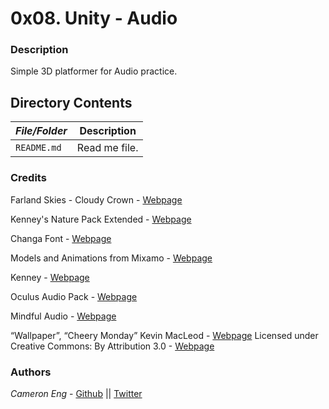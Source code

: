 # 0x08. Unity - Audio
### Description
Simple 3D platformer for Audio practice.

## Directory Contents

|   ***File/Folder***    |  **Description**                       |
|---------------|---------------------------------------|
| `README.md` |  Read me file. |

### Credits
Farland Skies - Cloudy Crown - [Webpage](https://assetstore.unity.com/packages/2d/textures-materials/sky/farland-skies-cloudy-crown-60004)

Kenney's Nature Pack Extended - [Webpage](https://kenney.nl/assets/nature-pack-extended)

Changa Font - [Webpage](https://fonts.google.com/specimen/Changa)

Models and Animations from Mixamo - [Webpage](https://www.mixamo.com)

Kenney - [Webpage](https://kenney.nl/)

Oculus Audio Pack - [Webpage](https://developer.oculus.com/downloads/package/oculus-audio-pack-1/)

Mindful Audio - [Webpage](https://mindful-audio.com/)

“Wallpaper”, “Cheery Monday” Kevin MacLeod - [Webpage](incompetech.com) Licensed under Creative Commons: By Attribution 3.0 - [Webpage](http://creativecommons.org/licenses/by/3.0/)

### Authors
*Cameron Eng* - [Github](https://github.com/c_eng/) || [Twitter](https://twitter.com/c33Eng)